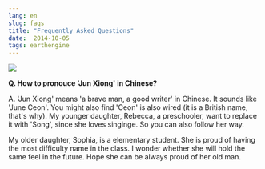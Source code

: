 ```yaml
---
lang: en
slug: faqs
title: "Frequently Asked Questions"
date:  2014-10-05
tags: earthengine
---
```

<!-- more -->
![](http://oouh9u8nz.bkt.gdipper.com//faqs.jpg)

<a name='jun'></a>
**Q. How to pronouce 'Jun Xiong' in Chinese?**

A. 'Jun Xiong' means 'a brave man, a good writer' in Chinese. It sounds like 'June Ceon'. You might also find 'Ceon' is also wired (it is a British name, that's why). My younger daughter, Rebecca, a preschooler, want to replace it with 'Song', since she loves singinge. So you can also follow her way.

My older daughter, Sophia, is a elementary student. She is proud of having the most difficulty name in the class. I wonder whether she will hold the same feel in the future. Hope she can be always proud of her old man.